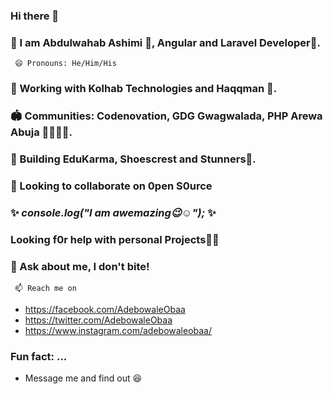 ### Hi there 👋
### :man: I am Abdulwahab Ashimi :trident:, Angular and Laravel Developer:pushpin:.
     😄 Pronouns: He/Him/His
### 🔭 Working with Kolhab Technologies and Haqqman :pushpin:.
### :stadium: Communities: Codenovation, GDG Gwagwalada, PHP Arewa Abuja :family_man_woman_boy_boy:.
### 🌱 Building EduKarma, Shoescrest and Stunners:pushpin:.
### 👯 Looking to collaborate on 0pen S0urce
###  ✨ _console.log("I am awemazing:wink::relaxed:");_ ✨
###  Looking f0r help with personal Projects:man_technologist:
###  💬 Ask about me, I don't bite!
     📫 Reach me on 
-   https://facebook.com/AdebowaleObaa
-   https://twitter.com/AdebowaleObaa
-   https://www.instagram.com/adebowaleobaa/
### Fun fact: ...
-   Message me and find out :laughing:
